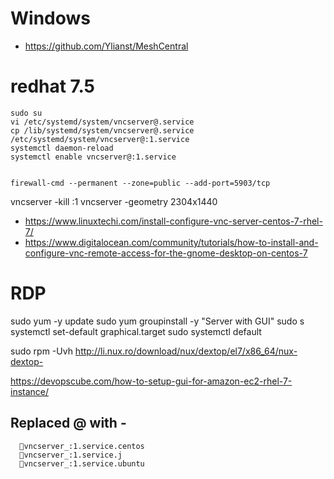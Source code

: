 # Windows

- https://github.com/Ylianst/MeshCentral

# redhat 7.5

```
sudo su
vi /etc/systemd/system/vncserver@.service
cp /lib/systemd/system/vncserver@.service /etc/systemd/system/vncserver@:1.service
systemctl daemon-reload
systemctl enable vncserver@:1.service


firewall-cmd --permanent --zone=public --add-port=5903/tcp

```

vncserver -kill :1
vncserver -geometry 2304x1440

- https://www.linuxtechi.com/install-configure-vnc-server-centos-7-rhel-7/
- https://www.digitalocean.com/community/tutorials/how-to-install-and-configure-vnc-remote-access-for-the-gnome-desktop-on-centos-7

# RDP

sudo yum -y update
sudo yum groupinstall -y "Server with GUI"
sudo s systemctl set-default graphical.target
sudo systemctl default

sudo rpm -Uvh http://li.nux.ro/download/nux/dextop/el7/x86_64/nux-dextop-

https://devopscube.com/how-to-setup-gui-for-amazon-ec2-rhel-7-instance/



## Replaced @ with -

```
  vncserver_:1.service.centos
  vncserver_:1.service.j
  vncserver_:1.service.ubuntu

```
